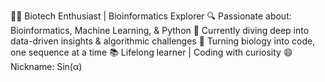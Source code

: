 👨‍🔬 Biotech Enthusiast | Bioinformatics Explorer
🔍 Passionate about: Bioinformatics, Machine Learning, & Python
🚀 Currently diving deep into data-driven insights & algorithmic challenges
🧬 Turning biology into code, one sequence at a time
📚 Lifelong learner | Coding with curiosity
😄 Nickname: Sin(α)
<!---
Sinusab/Sinusab is a ✨ special ✨ repository because its `README.md` (this file) appears on your GitHub profile.
You can click the Preview link to take a look at your changes.
--->
